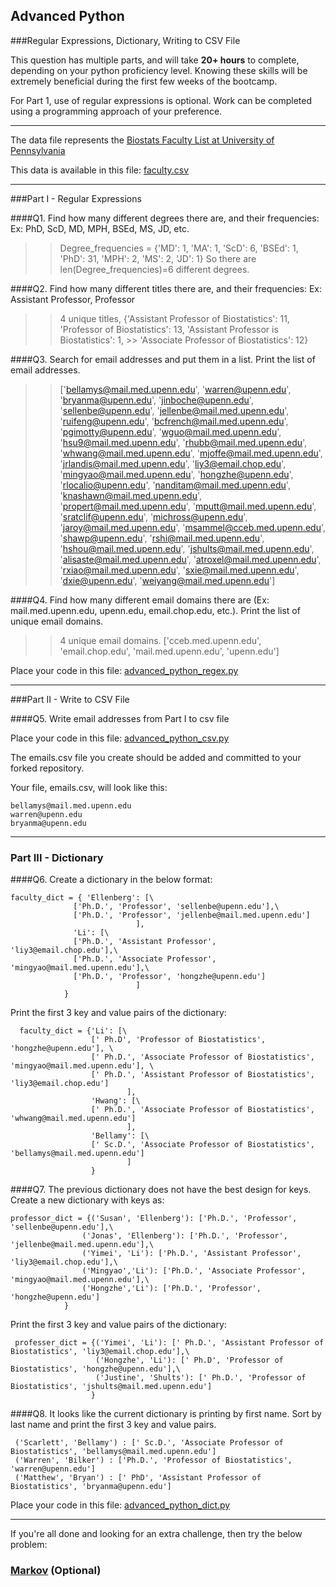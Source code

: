 ## Advanced Python    

###Regular Expressions, Dictionary, Writing to CSV File  

This question has multiple parts, and will take **20+ hours** to complete, depending on your python proficiency level.  Knowing these skills will be extremely beneficial during the first few weeks of the bootcamp.

For Part 1, use of regular expressions is optional.  Work can be completed using a programming approach of your preference. 

---

The data file represents the [Biostats Faculty List at University of Pennsylvania](http://www.med.upenn.edu/cceb/biostat/faculty.shtml)

This data is available in this file:  [faculty.csv](python/faculty.csv)

--- 

###Part I - Regular Expressions  


####Q1. Find how many different degrees there are, and their frequencies: Ex:  PhD, ScD, MD, MPH, BSEd, MS, JD, etc.

>> Degree_frequencies = {'MD': 1, 'MA': 1, 'ScD': 6, 'BSEd': 1, 'PhD': 31, 'MPH': 2, 'MS': 2, 'JD': 1}
So there are len(Degree_frequencies)=6 different degrees.


####Q2. Find how many different titles there are, and their frequencies:  Ex:  Assistant Professor, Professor

>> 4 unique titles, 
>> {'Assistant Professor of Biostatistics': 11, 'Professor of Biostatistics': 13, 'Assistant Professor is Biostatistics': 1, >> 'Associate Professor of Biostatistics': 12}


####Q3. Search for email addresses and put them in a list.  Print the list of email addresses.

>> ['bellamys@mail.med.upenn.edu', 'warren@upenn.edu', 'bryanma@upenn.edu', 'jinboche@upenn.edu', 'sellenbe@upenn.edu', 'jellenbe@mail.med.upenn.edu', 'ruifeng@upenn.edu', 'bcfrench@mail.med.upenn.edu', 'pgimotty@upenn.edu', 'wguo@mail.med.upenn.edu', 'hsu9@mail.med.upenn.edu', 'rhubb@mail.med.upenn.edu', 'whwang@mail.med.upenn.edu', 'mjoffe@mail.med.upenn.edu', 'jrlandis@mail.med.upenn.edu', 'liy3@email.chop.edu', 'mingyao@mail.med.upenn.edu', 'hongzhe@upenn.edu', 'rlocalio@upenn.edu', 'nanditam@mail.med.upenn.edu', 'knashawn@mail.med.upenn.edu', 'propert@mail.med.upenn.edu', 'mputt@mail.med.upenn.edu', 'sratclif@upenn.edu', 'michross@upenn.edu', 'jaroy@mail.med.upenn.edu', 'msammel@cceb.med.upenn.edu', 'shawp@upenn.edu', 'rshi@mail.med.upenn.edu', 'hshou@mail.med.upenn.edu', 'jshults@mail.med.upenn.edu', 'alisaste@mail.med.upenn.edu', 'atroxel@mail.med.upenn.edu', 'rxiao@mail.med.upenn.edu', 'sxie@mail.med.upenn.edu', 'dxie@upenn.edu', 'weiyang@mail.med.upenn.edu']


####Q4. Find how many different email domains there are (Ex:  mail.med.upenn.edu, upenn.edu, email.chop.edu, etc.).  Print the list of unique email domains.

>> 4 unique email domains.
>> ['cceb.med.upenn.edu', 'email.chop.edu', 'mail.med.upenn.edu', 'upenn.edu']

Place your code in this file: [advanced_python_regex.py](python/advanced_python_regex.py)

---

###Part II - Write to CSV File

####Q5.  Write email addresses from Part I to csv file

Place your code in this file: [advanced_python_csv.py](python/advanced_python_csv.py)

The emails.csv file you create should be added and committed to your forked repository.

Your file, emails.csv, will look like this:
```
bellamys@mail.med.upenn.edu
warren@upenn.edu
bryanma@upenn.edu
```

---

### Part III - Dictionary

####Q6.  Create a dictionary in the below format:
```
faculty_dict = { 'Ellenberg': [\
              ['Ph.D.', 'Professor', 'sellenbe@upenn.edu'],\
              ['Ph.D.', 'Professor', 'jellenbe@mail.med.upenn.edu']
                            ],
              'Li': [\
              ['Ph.D.', 'Assistant Professor', 'liy3@email.chop.edu'],\
              ['Ph.D.', 'Associate Professor', 'mingyao@mail.med.upenn.edu'],\
              ['Ph.D.', 'Professor', 'hongzhe@upenn.edu']
                            ]
            }
```
Print the first 3 key and value pairs of the dictionary:
```
  faculty_dict = {'Li': [\
                  [' Ph.D', 'Professor of Biostatistics', 'hongzhe@upenn.edu'], \
                  [' Ph.D.', 'Associate Professor of Biostatistics', 'mingyao@mail.med.upenn.edu'], \
                  [' Ph.D.', 'Assistant Professor of Biostatistics', 'liy3@email.chop.edu']
                          ], 
                  'Hwang': [\
                  [' Ph.D.', 'Associate Professor of Biostatistics', 'whwang@mail.med.upenn.edu']
                          ], 
                  'Bellamy': [\
                  [' Sc.D.', 'Associate Professor of Biostatistics', 'bellamys@mail.med.upenn.edu']
                          ]
                  }
```

####Q7.  The previous dictionary does not have the best design for keys.  Create a new dictionary with keys as:

```
professor_dict = {('Susan', 'Ellenberg'): ['Ph.D.', 'Professor', 'sellenbe@upenn.edu'],\
                ('Jonas', 'Ellenberg'): ['Ph.D.', 'Professor', 'jellenbe@mail.med.upenn.edu'],\
                ('Yimei', 'Li'): ['Ph.D.', 'Assistant Professor', 'liy3@email.chop.edu'],\
                ('Mingyao','Li'): ['Ph.D.', 'Associate Professor', 'mingyao@mail.med.upenn.edu'],\
                ('Hongzhe','Li'): ['Ph.D.', 'Professor', 'hongzhe@upenn.edu']
            }
```

Print the first 3 key and value pairs of the dictionary:
```
 professer_dict = {('Yimei', 'Li'): [' Ph.D.', 'Assistant Professor of Biostatistics', 'liy3@email.chop.edu'],\
                   ('Hongzhe', 'Li'): [' Ph.D', 'Professor of Biostatistics', 'hongzhe@upenn.edu'],\
                   ('Justine', 'Shults'): [' Ph.D.', 'Professor of Biostatistics', 'jshults@mail.med.upenn.edu']
                  }
```

####Q8.  It looks like the current dictionary is printing by first name.  Sort by last name and print the first 3 key and value pairs.  
```
 ('Scarlett', 'Bellamy') : [' Sc.D.', 'Associate Professor of Biostatistics', 'bellamys@mail.med.upenn.edu']
 ('Warren', 'Bilker') : ['Ph.D.', 'Professor of Biostatistics', 'warren@upenn.edu']
 ('Matthew', 'Bryan') : [' PhD', 'Assistant Professor of Biostatistics', 'bryanma@upenn.edu']
```


Place your code in this file: [advanced_python_dict.py](python/advanced_python_dict.py)

--- 

If you're all done and looking for an extra challenge, then try the below problem:  

### [Markov](python/markov.py) (Optional)


